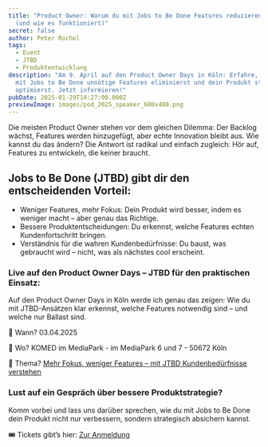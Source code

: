 ```yaml
---
title: "Product Owner: Warum du mit Jobs to Be Done Features reduzieren solltest
  (und wie es funktioniert)"
secret: false
author: Peter Rochel
tags:
  - Event
  - JTBD
  - Produktentwicklung
description: "Am 9. April auf den Product Owner Days in Köln: Erfahre, wie du
  mit Jobs to Be Done unnötige Features eliminierst und dein Produkt strategisch
  optimierst. Jetzt informieren!"
pubDate: 2025-01-29T14:27:00.000Z
previewImage: images/pod_2025_speaker_600x400.png
---
```

Die meisten Product Owner stehen vor dem gleichen Dilemma: Der Backlog wächst, Features werden hinzugefügt, aber echte Innovation bleibt aus. Wie kannst du das ändern? Die Antwort ist radikal und einfach zugleich: Hör auf, Features zu entwickeln, die keiner braucht.

## Jobs to Be Done (JTBD) gibt dir den entscheidenden Vorteil:

* Weniger Features, mehr Fokus: Dein Produkt wird besser, indem es weniger macht – aber genau das Richtige.
* Bessere Produktentscheidungen: Du erkennst, welche Features echten Kundenfortschritt bringen.
* Verständnis für die wahren Kundenbedürfnisse: Du baust, was gebraucht wird – nicht, was als nächstes cool erscheint.

### Live auf den Product Owner Days – JTBD für den praktischen Einsatz:

Auf den Product Owner Days in Köln werde ich genau das zeigen: Wie du mit JTBD-Ansätzen klar erkennst, welche Features notwendig sind – und welche nur Ballast sind.

📅 Wann? 03.04.2025

📍 Wo? KOMED im MediaPark - im MediaPark 6 und 7 - 50672 Köln

🎤 Thema? [Mehr Fokus, weniger Features – mit JTBD Kundenbedürfnisse verstehen](https://product-owner-day.de/veranstaltung-82730-0-mehr-fokus-weniger-features-mit-jobs-to-be-done-kundenbeduerfnisse-verstehen.html)

### Lust auf ein Gespräch über bessere Produktstrategie?

Komm vorbei und lass uns darüber sprechen, wie du mit Jobs to Be Done dein Produkt nicht nur verbessern, sondern strategisch absichern kannst.

🎟 Tickets gibt’s hier: [Zur Anmeldung](https://product-owner-day.de/veranstaltung-82730-0-mehr-fokus-weniger-features-mit-jobs-to-be-done-kundenbeduerfnisse-verstehen.html)
